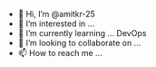 - 👋 Hi, I’m @amitkr-25
- 👀 I’m interested in ... 
- 🌱 I’m currently learning ... DevOps
- 💞️ I’m looking to collaborate on ...  
- 📫 How to reach me ... 

<!---
amitkr-25/amitkr-25 is a ✨ special ✨ repository because its `README.md` (this file) appears on your GitHub profile.
You can click the Preview link to take a look at your changes.
--->
